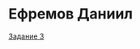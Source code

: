 # Ефремов Даниил

[Задание 3]([https://daniil-efremov.github.io/HW-git/lesson17/source/](https://github.com/Daniil-Efremov/Daniil-Efremov.github.io/blob/APItest/%D0%97%D0%B0%D0%B4%D0%B0%D0%BD%D0%B8%D0%B5%203%20%D0%95%D1%84%D1%80%D0%B5%D0%BC%D0%BE%D0%B2%20%D0%94.%D0%94/index.html) "Сест API  с шаблоном")  


